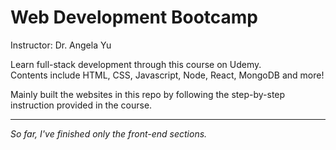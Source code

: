 # Web Development Bootcamp
Instructor: Dr. Angela Yu  

Learn full-stack development through this course on Udemy.  
Contents include HTML, CSS, Javascript, Node, React, MongoDB and more!

Mainly built the websites in this repo by following the step-by-step instruction provided in the course.

---------------------------------------------------------------------------------------------------------
*So far, I've finished only the front-end sections.*
